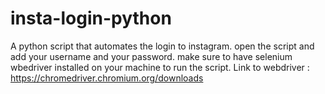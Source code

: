 # insta-login-python
A python script that automates the login to instagram.
open the script and add your username and your password.
make sure to have selenium wbedriver installed on your machine to run the script.
Link to webdriver : https://chromedriver.chromium.org/downloads
